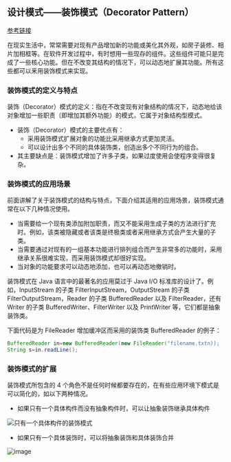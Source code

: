 ## 设计模式——装饰模式（Decorator Pattern）

[参考链接](http://c.biancheng.net/view/1366.html)

在现实生活中，常常需要对现有产品增加新的功能或美化其外观，如房子装修、相片加相框等。在软件开发过程中，有时想用一些现存的组件。这些组件可能只是完成了一些核心功能。但在不改变其结构的情况下，可以动态地扩展其功能。所有这些都可以釆用装饰模式来实现。

### 装饰模式的定义与特点
装饰（Decorator）模式的定义：指在不改变现有对象结构的情况下，动态地给该对象增加一些职责（即增加其额外功能）的模式，它属于对象结构型模式。
* 装饰（Decorator）模式的主要优点有：
  * 采用装饰模式扩展对象的功能比采用继承方式更加灵活。
  * 可以设计出多个不同的具体装饰类，创造出多个不同行为的组合。
* 其主要缺点是：装饰模式增加了许多子类，如果过度使用会使程序变得很复杂。

### 装饰模式的应用场景
前面讲解了关于装饰模式的结构与特点，下面介绍其适用的应用场景，装饰模式通常在以下几种情况使用。
* 当需要给一个现有类添加附加职责，而又不能采用生成子类的方法进行扩充时。例如，该类被隐藏或者该类是终极类或者采用继承方式会产生大量的子类。
* 当需要通过对现有的一组基本功能进行排列组合而产生非常多的功能时，采用继承关系很难实现，而采用装饰模式却很好实现。
* 当对象的功能要求可以动态地添加，也可以再动态地撤销时。

装饰模式在 Java 语言中的最著名的应用莫过于 Java I/O 标准库的设计了。例如，InputStream 的子类 FilterInputStream，OutputStream 的子类 FilterOutputStream，Reader 的子类 BufferedReader 以及 FilterReader，还有 Writer 的子类 BufferedWriter、FilterWriter 以及 PrintWriter 等，它们都是抽象装饰类。

下面代码是为 FileReader 增加缓冲区而采用的装饰类 BufferedReader 的例子：
```java
BufferedReader in=new BufferedReader(new FileReader("filename.txtn));
String s=in.readLine();
```
### 装饰模式的扩展
装饰模式所包含的 4 个角色不是任何时候都要存在的，在有些应用环境下模式是可以简化的，如以下两种情况。
* 如果只有一个具体构件而没有抽象构件时，可以让抽象装饰继承具体构件

<img src="https://i.ibb.co/QjjnTqy/image.png" alt="只有一个具体构件的装饰模式">

* 如果只有一个具体装饰时，可以将抽象装饰和具体装饰合并

<img src="https://i.ibb.co/G2Jz2Rg/image.png" alt="image" border="0">
